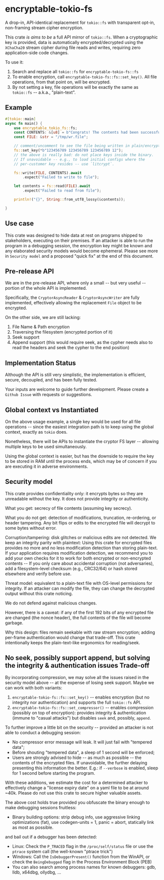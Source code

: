 # encryptable-tokio-fs

A drop-in, API-identical replacement for `tokio::fs` with transparent opt-in, non-framing stream cipher encryption.

This crate _is_ *aims to be* a full API mirror of `tokio::fs`. When a cryptographic key is provided, data is automatically encrypted/decrypted using the `XChaCha20` stream cipher during file reads and writes, requiring zero application-side code changes.

To use it:
1) Search and replace all `tokio::fs` for `encryptable-tokio-fs::fs`
2) To enable encryption, call `encryptable-tokio-fs::fs::set_key()`. All file operations, from that point on, will be encrypted.
3) By not setting a key, file operations will be exactly the same as `tokio::fs` -- a.k.a., "plain-text".

## Example
```rust
#[tokio::main]
async fn main() {
    use encryptable_tokio_fs::fs;
    const CONTENTS: &[u8] = b"Congrats! The contents had been successfully written and read back! Now go and inspect the actual file contents!";
    const FILE: &str = "/tmp/wr.file";

    // comment/uncomment to see the file being written in plain/encrypted modes
    fs::set_key(*b"123456789 123456789 123456789 12");
    // the above is really bad: do not place keys inside the binary.
    // If unavoidable -- e.g., to load initial configs where the
    // per-customer key resides -- use `litcrypt`.

    fs::write(FILE, CONTENTS).await
        .expect("Failed to write to file");

    let contents = fs::read(FILE).await
        .expect("Failed to read from file");

    println!("{}", String::from_utf8_lossy(&contents));

}
```

## Use case

This crate was designed to hide data at rest on programs shipped to stakeholders, executing on their premises. If an attacker is able to run the program in a debugging session,
the encryption key might be known and any elaborated security models would become ephemeral. Please see more in `Security model` and a proposed "quick fix" at the end of this document.

## Pre-release API

We are in the pre-release API, where only a small -- but very useful -- portion of the whole API is implemented.

Specifically, the `CryptorAsyncReader` & `CryptorAsyncWriter` are fully implemented, effectively allowing
the replacement `File` object to be encrypted. 

On the other side, we are still lacking:
1) File Name & Path encryption
2) Traversing the filesystem (encrypted portion of it)
3) Seek support
4) Append support (this would require seek, as the cypher needs also to read the headers and seek the cypher to the end position)


## Implementation Status

Although the API is still very simplistic, the implementation is efficient, secure, decoupled, and has been fully tested.

Your inputs are welcome to guide further development. Please create a `Github Issue` with requests or suggestions.

## Global context vs Instantiated

On the above usage example, a single key would be used for all file operations -- since the easiest integration path is
to keep using the global context, exactly as `tokio` does.

Nonetheless, there will be APIs to instantiate the cryptor FS layer -- allowing multiple keys to be used simultaneously.

Using the global context is easier, but has the downside to require the key to be stored in RAM until the process ends, which may be
of concern if you are executing it in adverse environments.

## Security model

This crate provides confidentiality only: it encrypts bytes so they are unreadable without the key.
It does not provide integrity or authenticity.

What you get: secrecy of file contents (assuming key secrecy).

What you do not get: detection of modifications, truncation, re-ordering, or header tampering. Any bit flips or edits to the encrypted file will decrypt to some bytes without error.

Corruption/tampering: disk glitches or malicious edits are not detected. We keep an integrity parity with plaintext: Using this crate for encrypted files provides no more and no less
modification detection than storing plain-text. If your application requires modification detection, we recommend you to add your own checks for it to work for both encrypted or
non-encrypted contents -- If you only care about accidental corruption (not adversaries), add a filesystem-level checksum (e.g., CRC32/64) or hash stored elsewhere and verify before use.

Threat model: equivalent to a plain-text file with OS-level permissions for integrity. If an attacker can modify the file, they can change the decrypted output without this crate noticing.

We do not defend against malicious changes.

However, there is a caveat: if any of the first 192 bits of any encrypted file are changed (the nonce header), the full contents of the file will become garbage.

Why this design: files remain seekable with raw stream encryption; adding per-frame authentication would change that trade-off. This crate intentionally keeps the plain-text-like
ergonomics for reading/seek.

## No seek, possibly support append, but solving the integrity & authentication issues Trade-off

By incorporating compression, we may solve all the issues raised in the security model above -- at the expense of losing seek support.
Maybe we can work with both variants:
1) `encryptable-tokio-fs::fs::set_key()` -- enables encryption (but no integrity nor authentication) and supports the full `tokio::fs` API.
2) `encryptable-tokio-fs::fs::set_compressor()` -- enables compression (possibly on top of encryption): provides integrity & authentication (immune to "casual attacks") but disables `seek` and, possibly, `append`.

To further improve a little bit on the security -- provided an attacker is not able to conduct a debugging session:
* No compressor error message will leak. It will just fail with "tempered data";
* Before shouting "tempered data", a sleep of 1 second will be enforced;
* Users are strongly advised to hide -- as much as possible -- the contents of the encrypted files.
  If unavoidable, the further delaying presenting this information the better. E.g.: if `--verbose` is enabled,
  sleep for 1 second before starting the program.

With these additions, we estimate the cost for a determined attacker to effectively change a "license expiry date" on a yaml file to be at around ~40k.
Please do not use this crate to secure higher valuable assets.

The above cost holds true provided you obfuscate the binary enough to make debugging sessions fruitless:
* Binary building options: strip debug info, use aggressive linking optimizations (fat), use codegen-units = 1, panic = abort, statically link as most as possible.

and bail out if a debugger has been detected:
* Linux: Check the `P_TRACED` flag in the `/proc/self/status` file or use the `ptrace` system call (the well-known "ptrace trick")
* Windows: Call the `IsDebuggerPresent()` function from the WinAPI, or check the `BeingDebugged` flag in the Process Environment Block (PEB)
* You can also search among process names for known debuggers: gdb, lldb, x64dbg, ollydbg, ...